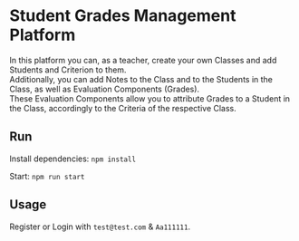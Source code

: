 # Student Grades Management Platform
In this platform you can, as a teacher, create your own Classes and add Students and Criterion to
them.
<br>
Additionally, you can add Notes to the Class and to the Students in the Class, as well as
Evaluation Components (Grades).
<br>
These Evaluation Components allow you to attribute Grades to a
Student in the Class, accordingly to the Criteria of the respective Class.

## Run
Install dependencies: `npm install`

Start: `npm run start`

## Usage
Register or Login with `test@test.com` & `Aa111111`.
